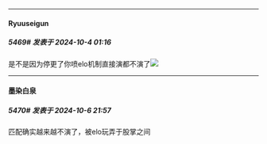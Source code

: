 ﻿
*****

####  Ryuuseigun  
##### 5469#       发表于 2024-10-4 01:16

是不是因为停更了你喷elo机制直接演都不演了<img src="https://static.saraba1st.com/image/smiley/face2017/049.png" referrerpolicy="no-referrer">


*****

####  墨染白泉  
##### 5470#       发表于 2024-10-6 21:57

匹配确实越来越不演了，被elo玩弄于股掌之间

